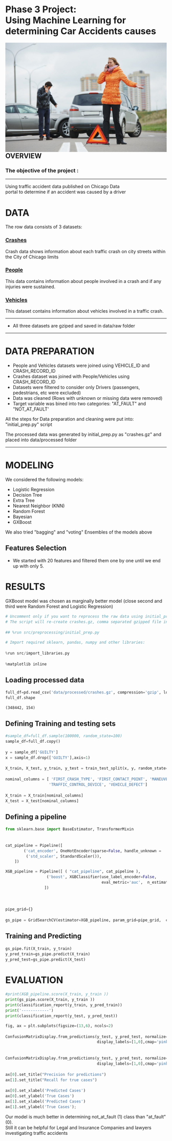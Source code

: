 # Phase 3 Project: <br> Using Machine Learning for determining Car Accidents causes


<img src="images/Accidents.jpg" alt="drawing" align="left"  width="600"/> 



## OVERVIEW

### The objective of the project :
***
Using traffic accident data published on Chicago Data <br> portal to determine if an accident was caused by a driver

# DATA
The row data consists of 3 datasets:



### [Crashes](https://data.cityofchicago.org/Transportation/Traffic-Crashes-Crashes/85ca-t3if)

Crash data shows information about each traffic crash on city streets within the City of Chicago limits 

### [People](https://data.cityofchicago.org/Transportation/Traffic-Crashes-People/u6pd-qa9d)

This data contains information about people involved in a crash and if any injuries were sustained.

### [Vehicles](https://data.cityofchicago.org/Transportation/Traffic-Crashes-Vehicles/68nd-jvt3)

This dataset contains information about vehicles involved in a traffic crash. 
***


* All three datasets are gziped and saved in data/raw folder


***
# DATA PREPARATION

* People and Vehicles datasets were joined using VEHICLE_ID and CRASH_RECORD_ID
* Crashes dataset was joined with People/Vehicles using CRASH_RECORD_ID
* Datasets were filtered to consider only Drivers (passengers, pedestrians, etc were excluded)
* Data was cleaned  (Rows with unknown or missing data were removed)
* Target variable was bined into two categories: "AT_FAULT" and "NOT_AT_FAULT'

All the steps for Data preparation and cleaning were put into: "initial_prep.py" script

The processed data was generated by initial_prep.py as "crashes.gz" and placed into data/processed folder

***
# MODELING

We considered the following models: 
* Logistic Regression
* Decision Tree
* Extra Tree
* Nearest Neighbor (KNN)
* Random Forest
* Bayesian
* GXBoost


We also tried "bagging" and "voting" Ensembles of the models above

## Features Selection

* We started with 20 features and filtered them one by one until we end up with only 5.

# RESULTS

GXBoost model was chosen as marginally better model (close second and third were Random Forest and Logistic Regression)


```python
# Uncomment only if you want to reprocess the raw data using initial_prep.py
# The script will re-create crashes.gz, comma separated gzipped file in ../data/processed

## %run src/preprocessing/initial_prep.py
```


```python
# Import required sklearn, pandas, numpy and other libraries:

%run src/import_libraries.py

%matplotlib inline
```

## Loading processed data


```python
full_df=pd.read_csv('data/processed/crashes.gz', compression='gzip', low_memory=False)
full_df.shape
```




    (348442, 154)



## Defining Training and testing sets


```python
#sample_df=full_df.sample(100000, random_state=100)
sample_df=full_df.copy()

y = sample_df['GUILTY']
x = sample_df.drop(['GUILTY'],axis=1)

X_train, X_test, y_train, y_test = train_test_split(x, y, random_state=100, test_size=0.35, stratify=y)

nominal_columns = [ 'FIRST_CRASH_TYPE', 'FIRST_CONTACT_POINT', 'MANEUVER', 'PHYSICAL_CONDITION', 
                   'TRAFFIC_CONTROL_DEVICE', 'VEHICLE_DEFECT']

X_train = X_train[nominal_columns]
X_test = X_test[nominal_columns]
```

## Defining a pipeline


```python
from sklearn.base import BaseEstimator, TransformerMixin

    
cat_pipeline = Pipeline([
        ('cat_encoder', OneHotEncoder(sparse=False, handle_unknown =  'ignore' )),
         ('std_scaler', StandardScaler()),   
    ])

```


```python
XGB_pipeline = Pipeline([ ( "cat_pipeline", cat_pipeline ),
                  ('boost', XGBClassifier(use_label_encoder=False, 
                                          eval_metric='auc',  n_estimators=150, n_jobs=-1))
                 ])



pipe_grid={}

gs_pipe = GridSearchCV(estimator=XGB_pipeline, param_grid=pipe_grid,  cv=3, scoring='roc_auc')
```

## Training and Predicting


```python
gs_pipe.fit(X_train, y_train)
y_pred_train=gs_pipe.predict(X_train)
y_pred_test=gs_pipe.predict(X_test)
```

# EVALUATION



```python
#print(XGB_pipeline.score(X_train, y_train ))
print(gs_pipe.score(X_train, y_train ))
print(classification_report(y_train, y_pred_train))
print('------------')
print(classification_report(y_test, y_pred_test))
```


```python
fig, ax = plt.subplots(figsize=(13,6), ncols=2)

ConfusionMatrixDisplay.from_predictions(y_test, y_pred_test, normalize='pred', 
                                        display_labels=[1,0],cmap='pink', ax=ax[0])


ConfusionMatrixDisplay.from_predictions(y_test, y_pred_test, normalize='true', 
                                        display_labels=[1,0],cmap='pink', ax=ax[1]);

ax[0].set_title("Precision for predictions")
ax[1].set_title("Recall for true cases")

ax[0].set_xlabel('Predicted Cases')
ax[0].set_ylabel('True Cases')
ax[1].set_xlabel('Predicted Cases')
ax[1].set_ylabel('True Cases');
```

Our model is much better in determining not_at_fault (1) class than "at_fault" (0). 
<br>Still it can  be helpful for Legal and Insurance Companies and lawyers investigating traffic accidents
